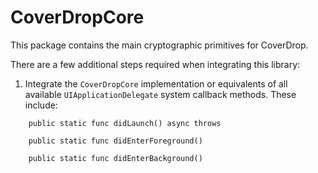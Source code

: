 # CoverDropCore

This package contains the main cryptographic primitives for CoverDrop.

There are a few additional steps required when integrating this library:

1. Integrate the `CoverDropCore` implementation or equivalents of all available `UIApplicationDelegate` system callback methods. These include:

```
    public static func didLaunch() async throws
    
    public static func didEnterForeground()
    
    public static func didEnterBackground()
    
```
